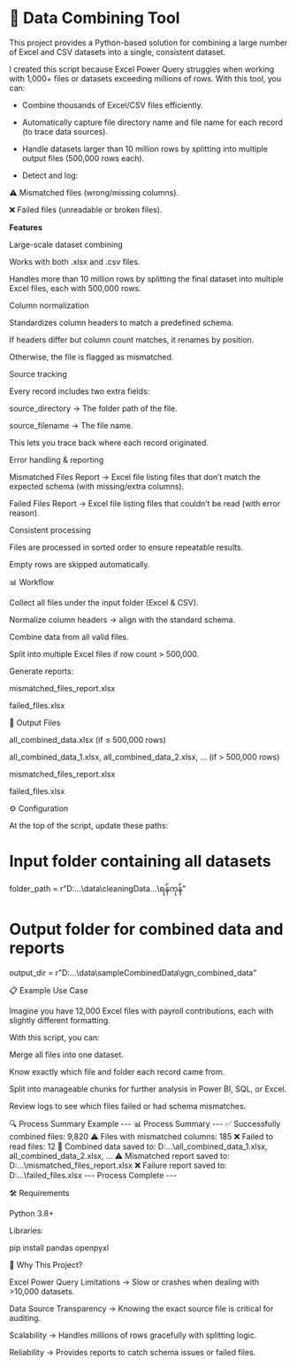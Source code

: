 # 📂 Data Combining Tool

This project provides a Python-based solution for combining a large number of Excel and CSV datasets into a single, consistent dataset.

I created this script because Excel Power Query struggles when working with 1,000+ files or datasets exceeding millions of rows. With this tool, you can:

- Combine thousands of Excel/CSV files efficiently.

- Automatically capture file directory name and file name for each record (to trace data sources).

- Handle datasets larger than 10 million rows by splitting into multiple output files (500,000 rows each).

- Detect and log:

⚠️ Mismatched files (wrong/missing columns).

❌ Failed files (unreadable or broken files).

 **Features**
 
Large-scale dataset combining

Works with both .xlsx and .csv files.

Handles more than 10 million rows by splitting the final dataset into multiple Excel files, each with 500,000 rows.

Column normalization

Standardizes column headers to match a predefined schema.

If headers differ but column count matches, it renames by position.

Otherwise, the file is flagged as mismatched.

Source tracking

Every record includes two extra fields:

source_directory → The folder path of the file.

source_filename → The file name.

This lets you trace back where each record originated.

Error handling & reporting

Mismatched Files Report → Excel file listing files that don’t match the expected schema (with missing/extra columns).

Failed Files Report → Excel file listing files that couldn’t be read (with error reason).

Consistent processing

Files are processed in sorted order to ensure repeatable results.

Empty rows are skipped automatically.

📊 Workflow

Collect all files under the input folder (Excel & CSV).

Normalize column headers → align with the standard schema.

Combine data from all valid files.

Split into multiple Excel files if row count > 500,000.

Generate reports:

mismatched_files_report.xlsx

failed_files.xlsx

📁 Output Files

all_combined_data.xlsx (if ≤ 500,000 rows)

all_combined_data_1.xlsx, all_combined_data_2.xlsx, ... (if > 500,000 rows)

mismatched_files_report.xlsx

failed_files.xlsx

⚙️ Configuration

At the top of the script, update these paths:

# Input folder containing all datasets
folder_path = r"D:\...\data\cleaningData\...\ရန်ကုန်"

# Output folder for combined data and reports
output_dir = r"D:\...\data\sampleCombinedData\ygn_combined_data"

📋 Example Use Case

Imagine you have 12,000 Excel files with payroll contributions, each with slightly different formatting.

With this script, you can:

Merge all files into one dataset.

Know exactly which file and folder each record came from.

Split into manageable chunks for further analysis in Power BI, SQL, or Excel.

Review logs to see which files failed or had schema mismatches.

🔍 Process Summary Example
--- 📊 Process Summary ---
✅ Successfully combined files: 9,820
⚠️ Files with mismatched columns: 185
❌ Failed to read files: 12
📁 Combined data saved to: D:\...\all_combined_data_1.xlsx, all_combined_data_2.xlsx, ...
⚠️ Mismatched report saved to: D:\...\mismatched_files_report.xlsx
❌ Failure report saved to: D:\...\failed_files.xlsx
--- Process Complete ---

🛠️ Requirements

Python 3.8+

Libraries:

pip install pandas openpyxl

🌟 Why This Project?

Excel Power Query Limitations → Slow or crashes when dealing with >10,000 datasets.

Data Source Transparency → Knowing the exact source file is critical for auditing.

Scalability → Handles millions of rows gracefully with splitting logic.

Reliability → Provides reports to catch schema issues or failed files.
